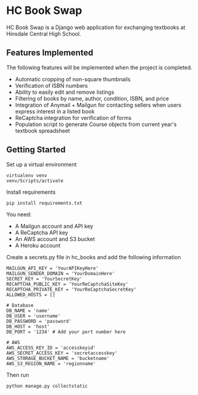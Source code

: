 # HC Book Swap

HC Book Swap is a Django web application for exchanging textbooks at Hinsdale Central High School.

## Features Implemented

The following features will be implemented when the project is completed.

- Automatic cropping of non-square thumbnails
- Verification of ISBN numbers
- Ability to easily edit and remove listings
- Filtering of books by name, author, condition, ISBN, and price
- Integration of Anymail + Mailgun for contacting sellers when users express interest in a listed book
- ReCaptcha integration for verification of forms
- Population script to generate Course objects from current year's textbook spreadsheet

## Getting Started

Set up a virtual environment

```
virtualenv venv
venv/Scripts/activate
```

Install requirements

```
pip install requirements.txt
```

You need:
* A Mailgun account and API key
* A ReCaptcha API key
* An AWS account and S3 bucket
* A Heroku account

Create a secrets.py file in hc_books and add the following information

```
MAILGUN_API_KEY = 'YourAPIKeyHere'
MAILGUN_SENDER_DOMAIN = 'YourDomainHere'
SECRET_KEY = 'YourSecretKey'
RECAPTCHA_PUBLIC_KEY = 'YourReCaptchaSiteKey'
RECAPTCHA_PRIVATE_KEY = 'YourReCaptchaSecretKey'
ALLOWED_HOSTS = []

# Database
DB_NAME = 'name'
DB_USER = 'username'
DB_PASSWORD = 'password'
DB_HOST = 'host'
DB_PORT = '1234' # Add your port number here

# AWS
AWS_ACCESS_KEY_ID = 'accesskeyid'
AWS_SECRET_ACCESS_KEY = 'secretaccesskey'
AWS_STORAGE_BUCKET_NAME = 'bucketname'
AWS_S3_REGION_NAME = 'regionname'
```

Then run 

```
python manage.py collectstatic
```

